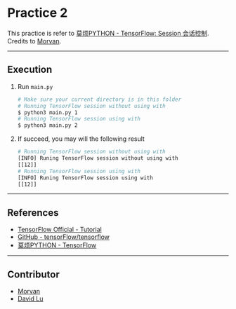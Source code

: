 # Practice 2

This practice is refer to [莫烦PYTHON - TensorFlow: Session 会话控制](https://morvanzhou.github.io/tutorials/machine-learning/tensorflow/2-3-session/). Credits to [Morvan](https://github.com/MorvanZhou).

---
## Execution

1. Run `main.py`
    ```bash
    # Make sure your current directory is in this folder
    # Running TensorFlow session without using with
    $ python3 main.py 1
    # Running TensorFlow session using with
    $ python3 main.py 2
    ```
2. If succeed, you may will the following result
    ```bash
    # Running TensorFlow session without using with
    [INFO] Runing TensorFlow session without using with
    [[12]]
    # Running TensorFlow session using with
    [INFO] Runing TensorFlow session using with
    [[12]]
    ```

---
## References

* [TensorFlow Official - Tutorial](https://www.tensorflow.org/tutorials/)
* [GitHub - tensorFlow/tensorflow](https://github.com/tensorflow/tensorflow)
* [莫烦PYTHON - TensorFlow](https://morvanzhou.github.io/tutorials/machine-learning/tensorflow)

---
## Contributor

* [Morvan](https://github.com/MorvanZhou)
* [David Lu](https://github.com/yungshenglu)